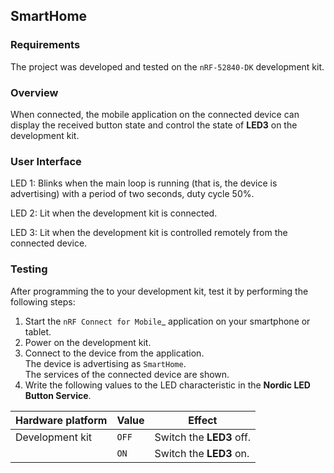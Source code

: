 ## SmartHome

### Requirements
The project was developed and tested on the `nRF-52840-DK` development kit.

### Overview
When connected, the mobile application on the connected device can display the received button state and control the state of **LED3** on the development kit.

### User Interface
LED 1:
   Blinks when the main loop is running (that is, the device is advertising) with a period of two seconds, duty cycle 50%.

LED 2:
   Lit when the development kit is connected.

LED 3:
   Lit when the development kit is controlled remotely from the connected device.

### Testing
After programming the to your development kit, test it by performing the following steps:

1. Start the `nRF Connect for Mobile`_ application on your smartphone or tablet.
2. Power on the development kit.
3. Connect to the device from the application.<br>
   The device is advertising as `SmartHome`.<br>
   The services of the connected device are shown.
4. Write the following values to the LED characteristic in the **Nordic LED Button Service**.

| Hardware platform   | Value  | Effect                             |
|---------------------|--------|------------------------------------|
| Development kit     | `OFF`  | Switch the **LED3** off.           |
|                     | `ON`   | Switch the **LED3** on.            |
